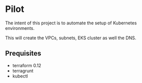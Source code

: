 # Pilot

The intent of this project is to automate the setup of Kubernetes environments. 

This will create the VPCs, subnets, EKS cluster as well the DNS.

## Prequisites

 - terraform 0.12
 - terragrunt
 - kubectl
